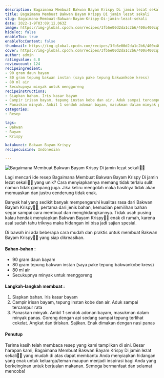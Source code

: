 ```yaml
---
description: Bagaimana Membuat Bakwan Bayam Krispy Di jamin lezat sekali"
title: Bagaimana Membuat Bakwan Bayam Krispy Di jamin lezat sekali
slug: Bagaimana-Membuat-Bakwan-Bayam-Krispy-Di-jamin-lezat-sekali
date: 2022-1-9T03:09:12.063Z
image: https://img-global.cpcdn.com/recipes/3fb6e00d2da1c2b6/400x400cq70/photo.jpg
hideToc: false
enableToc: true
enableTocContent: false
thumbnail: https://img-global.cpcdn.com/recipes/3fb6e00d2da1c2b6/400x400cq70/photo.jpg
cover: https://img-global.cpcdn.com/recipes/3fb6e00d2da1c2b6/400x400cq70/photo.jpg
author: admin
ratingvalue: 4.8
reviewcount: 124
recipeingredient:
- 90 gram daun bayam
- 80 gram tepung bakwan instan (saya pake tepung bakwankobe kress)
- 80 ml air
- Secukupnya minyak untuk menggoreng
recipeinstructions:
- Siapkan bahan. Iris kasar bayam
- Campir irisan bayam, tepung instan kobe dan air. Aduk sampai tercampur rata
- Panaskan minyak. Ambil 1 sendok adonan bayam, masukman dalam minyak panas. Goreng dengan api sedang sampai tepung terlihat cokelat. Angkat dan tiriskan. Sajikan. Enak dimakan dengan nasi panas
categories:
- Resep

tags:
- Bakwan
- Bayam
- Krispy

katakunci: Bakwan Bayam Krispy
recipecuisine: Indonesian

---
```


![Bagaimana Membuat Bakwan Bayam Krispy Di jamin lezat sekali👩‍🍳](https://img-global.cpcdn.com/recipes/3fb6e00d2da1c2b6/400x400cq70/photo.jpg)

Lagi mencari ide resep Bagaimana Membuat Bakwan Bayam Krispy Di jamin lezat sekali👩‍🍳 yang unik? Cara menyiapkannya memang tidak terlalu sulit namun tidak gampang juga. Jika keliru mengolah maka hasilnya tidak akan memuaskan dan justru cenderung tidak enak.

Banyak hal yang sedikit banyak mempengaruhi kualitas rasa dari Bakwan Bayam Krispy👩‍🍳, pertama dari jenis bahan, kemudian pemilihan bahan segar sampai cara membuat dan menghidangkannya. Tidak usah pusing kalau hendak menyiapkan Bakwan Bayam Krispy👩‍🍳 enak di rumah, karena asal sudah tahu triknya maka hidangan ini bisa jadi sajian spesial.

Di bawah ini ada beberapa cara mudah dan praktis untuk membuat Bakwan Bayam Krispy👩‍🍳 yang siap dikreasikan.

<!--inarticleads1-->

#### Bahan-bahan :

- 90 gram daun bayam
- 80 gram tepung bakwan instan (saya pake tepung bakwankobe kress)
- 80 ml air
- Secukupnya minyak untuk menggoreng

<!--inarticleads2-->

#### Langkah-langkah membuat :

1. Siapkan bahan. Iris kasar bayam
1. Campir irisan bayam, tepung instan kobe dan air. Aduk sampai tercampur rata
1. Panaskan minyak. Ambil 1 sendok adonan bayam, masukman dalam minyak panas. Goreng dengan api sedang sampai tepung terlihat cokelat. Angkat dan tiriskan. Sajikan. Enak dimakan dengan nasi panas

#### Penutup

Terima kasih telah membaca resep yang kami tampilkan di sini. Besar harapan kami, Bagaimana Membuat Bakwan Bayam Krispy Di jamin lezat sekali👩‍🍳 yang mudah di atas dapat membantu Anda menyiapkan hidangan yang enak untuk keluarga/teman maupun menjadi inspirasi bagi Anda yang berkeinginan untuk berjualan makanan. Semoga bermanfaat dan selamat mencoba!